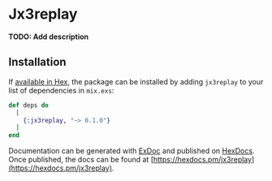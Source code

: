 # Jx3replay

**TODO: Add description**

## Installation

If [available in Hex](https://hex.pm/docs/publish), the package can be installed
by adding `jx3replay` to your list of dependencies in `mix.exs`:

```elixir
def deps do
  [
    {:jx3replay, "~> 0.1.0"}
  ]
end
```

Documentation can be generated with [ExDoc](https://github.com/elixir-lang/ex_doc)
and published on [HexDocs](https://hexdocs.pm). Once published, the docs can
be found at [https://hexdocs.pm/jx3replay](https://hexdocs.pm/jx3replay).

